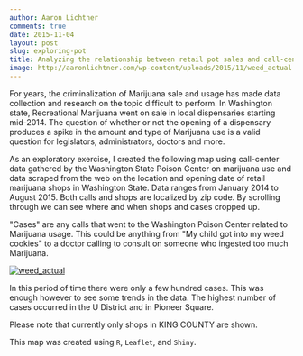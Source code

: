```yaml
---
author: Aaron Lichtner
comments: true
date: 2015-11-04 
layout: post
slug: exploring-pot
title: Analyzing the relationship between retail pot sales and call-center data
image: http://aaronlichtner.com/wp-content/uploads/2015/11/weed_actual.png
---
```


For years, the criminalization of Marijuana sale and usage has made data collection and research on the topic difficult to perform. In Washington state, Recreational Marijuana went on sale in local dispensaries starting mid-2014. The question of whether or not the opening of a dispensary produces a spike in the amount and type of Marijuana use is a valid question for legislators, administrators, doctors and more.

As an exploratory exercise, I created the following map using call-center data gathered by the Washington State Poison Center on marijuana use and data scraped from the web on the location and opening date of retail marijuana shops in Washington State. Data ranges from January 2014 to August 2015. Both calls and shops are localized by zip code. By scrolling through we can see where and when shops and cases cropped up.

"Cases" are any calls that went to the Washington Poison Center related to Marijuana usage. This could be anything from "My child got into my weed cookies" to a doctor calling to consult on someone who ingested too much Marijuana.

[![weed_actual](http://aaronlichtner.com/wp-content/uploads/2015/11/weed_actual.png)](http://aaronlichtner.com/exploring-pot/weed_actual/)

In this period of time there were only a few hundred cases. This was enough however to see some trends in the data. The highest number of cases occurred in the U District and in Pioneer Square.

Please note that currently only shops in KING COUNTY are shown.

This map was created using `R`, `Leaflet`, and `Shiny`.
